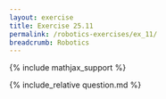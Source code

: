 ```yaml
---
layout: exercise
title: Exercise 25.11
permalink: /robotics-exercises/ex_11/
breadcrumb: Robotics
---
```


{% include mathjax_support %}

<div><i class="arrow-up loader" data-chapter="robotics-exercises" data-exercise="ex_11" data-rating="0"></i></div>
{% include_relative question.md %}
